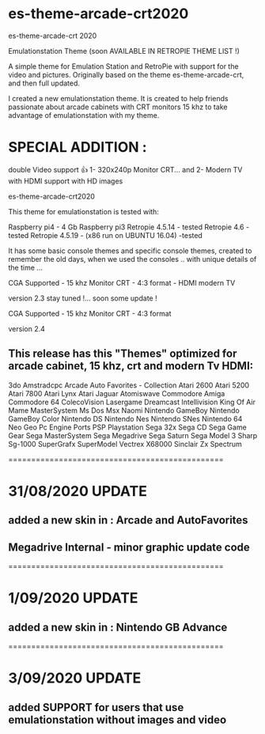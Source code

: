 # es-theme-arcade-crt2020
es-theme-arcade-crt 2020

Emulationstation Theme (soon AVAILABLE IN RETROPIE THEME LIST !)

A simple theme for Emulation Station and RetroPie with support for the video and pictures. Originally based on the theme es-theme-arcade-crt, and then full updated.

I created a new emulationstation theme. It is created to help friends passionate about arcade cabinets with CRT monitors 15 khz to take advantage of emulationstation with my theme.

# SPECIAL ADDITION :
double Video support 👍 1- 320x240p Monitor CRT... and 2- Modern TV with HDMI support with HD images

es-theme-arcade-crt2020

This theme for emulationstation is tested with:

Raspberry pi4 - 4 Gb
Raspberry pi3
Retropie 4.5.14 - tested
Retropie 4.6 - tested
Retropie 4.5.19 - (x86 run on UBUNTU 16.04) -tested

It has some basic console themes and specific console themes, created to remember the old days, when we used the consoles .. with unique details of the time ...

CGA Supported - 15 khz Monitor CRT - 4:3 format - HDMI modern TV

version 2.3 stay tuned !... soon some update !

CGA Supported - 15 khz Monitor CRT - 4:3 format

version 2.4

## This release has this "Themes" optimized for arcade cabinet, 15 khz, crt and modern Tv HDMI:

3do
Amstradcpc 
Arcade
Auto Favorites - Collection
Atari 2600
Atari 5200
Atari 7800
Atari Lynx
Atari Jaguar
Atomiswave
Commodore Amiga
Commodore 64
ColecoVision
Lasergame
Dreamcast
Intellivision
King Of Air
Mame
MasterSystem
Ms Dos
Msx
Naomi
Nintendo GameBoy
Nintendo GameBoy Color
Nintendo DS
Nintendo Nes
Nintendo SNes
Nintendo 64
Neo Geo
Pc Engine
Ports
PSP
Playstation
Sega 32x
Sega CD
Sega Game Gear
Sega MasterSystem
Sega Megadrive
Sega Saturn
Sega Model 3
Sharp Sg-1000
SuperGrafx
SuperModel
Vectrex
X68000
Sinclair Zx Spectrum

===============================================
#
# 31/08/2020 UPDATE
## added a new skin in : Arcade and AutoFavorites
## Megadrive Internal - minor graphic update code
===============================================
#
# 1/09/2020 UPDATE
## added a new skin in : Nintendo GB Advance
===============================================
#
# 3/09/2020 UPDATE
## added SUPPORT for users that use emulationstation without images and video

